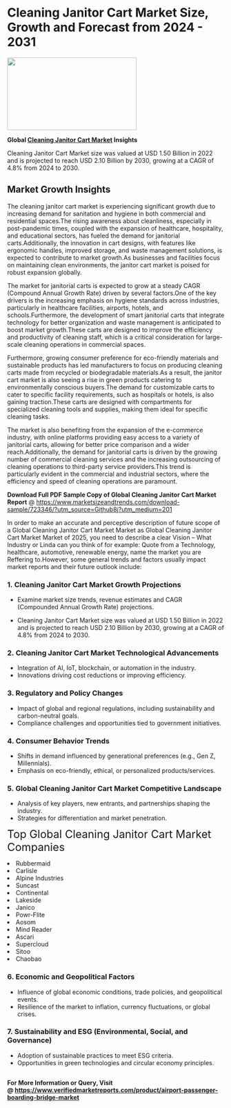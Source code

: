 <H1>Cleaning Janitor Cart Market Size, Growth and Forecast from 2024 - 2031</H1><img class="aligncenter size-medium wp-image-584254" src="https://thirdeyenews.in/wp-content/uploads/2024/09/Global-Market-Research-300x168.jpeg" alt="" width="300" height="168" /><p><strong>Global&nbsp;<a href="https://www.marketsizeandtrends.com/download-sample/723346/?utm_source=Github8j?utm_medium=201">Cleaning Janitor Cart Market</a> Insights</strong></p><p>Cleaning Janitor Cart Market size was valued at USD 1.50 Billion in 2022 and is projected to reach USD 2.10 Billion by 2030, growing at a CAGR of 4.8% from 2024 to 2030.</p><p><h2>Market Growth Insights</h2> <p>The cleaning janitor cart market is experiencing significant growth due to increasing demand for sanitation and hygiene in both commercial and residential spaces.The rising awareness about cleanliness, especially in post-pandemic times, coupled with the expansion of healthcare, hospitality, and educational sectors, has fueled the demand for janitorial carts.Additionally, the innovation in cart designs, with features like ergonomic handles, improved storage, and waste management solutions, is expected to contribute to market growth.As businesses and facilities focus on maintaining clean environments, the janitor cart market is poised for robust expansion globally.</p> <p>The market for janitorial carts is expected to grow at a steady CAGR (Compound Annual Growth Rate) driven by several factors.One of the key drivers is the increasing emphasis on hygiene standards across industries, particularly in healthcare facilities, airports, hotels, and schools.Furthermore, the development of smart janitorial carts that integrate technology for better organization and waste management is anticipated to boost market growth.These carts are designed to improve the efficiency and productivity of cleaning staff, which is a critical consideration for large-scale cleaning operations in commercial spaces.</p> <p>Furthermore, growing consumer preference for eco-friendly materials and sustainable products has led manufacturers to focus on producing cleaning carts made from recycled or biodegradable materials.As a result, the janitor cart market is also seeing a rise in green products catering to environmentally conscious buyers.The demand for customizable carts to cater to specific facility requirements, such as hospitals or hotels, is also gaining traction.These carts are designed with compartments for specialized cleaning tools and supplies, making them ideal for specific cleaning tasks.</p> <p>The market is also benefiting from the expansion of the e-commerce industry, with online platforms providing easy access to a variety of janitorial carts, allowing for better price comparison and a wider reach.Additionally, the demand for janitorial carts is driven by the growing number of commercial cleaning services and the increasing outsourcing of cleaning operations to third-party service providers.This trend is particularly evident in the commercial and industrial sectors, where the efficiency and speed of cleaning operations are paramount.</p> <p><span class=""><strong>Download Full PDF Sample Copy of Global Cleaning Janitor Cart Market Report</strong> @ <a href="https://www.marketsizeandtrends.com/download-sample/723346/?utm_source=Github8j?utm_medium=201" target="_blank">https://www.marketsizeandtrends.com/download-sample/723346/?utm_source=Github8j?utm_medium=201</a></span></p><p>In order to make an accurate and perceptive description of future scope of a Global&nbsp;Cleaning Janitor Cart Market Market as Global&nbsp;Cleaning Janitor Cart Market Market of 2025, you need to describe a clear Vision &ndash; What Industry or Linda can you think of for example: Quote from a Technology, healthcare, automotive, renewable energy, name the market you are Reffering to.However, some general trends and factors usually impact market reports and their future outlook include:</p><h3>1.&nbsp;<strong>Cleaning Janitor Cart Market Growth Projections</strong></h3><ul><li>Examine market size trends, revenue estimates and CAGR (Compounded Annual Growth Rate) projections.</li><li><p>Cleaning Janitor Cart Market size was valued at USD 1.50 Billion in 2022 and is projected to reach USD 2.10 Billion by 2030, growing at a CAGR of 4.8% from 2024 to 2030.</p></li></ul><h3>2.&nbsp;<strong>Cleaning Janitor Cart Market Technological Advancements</strong></h3><ul><li>Integration of AI, IoT, blockchain, or automation in the industry.</li><li>Innovations driving cost reductions or improving efficiency.</li></ul><h3>3.&nbsp;<strong>Regulatory and Policy Changes</strong></h3><ul><li>Impact of global and regional regulations, including sustainability and carbon-neutral goals.</li><li>Compliance challenges and opportunities tied to government initiatives.</li></ul><h3>4.&nbsp;<strong>Consumer Behavior Trends</strong></h3><ul><li>Shifts in demand influenced by generational preferences (e.g., Gen Z, Millennials).</li><li>Emphasis on eco-friendly, ethical, or personalized products/services.</li></ul><h3>5.&nbsp;<strong>Global Cleaning Janitor Cart Market Competitive Landscape</strong></h3><ul><li>Analysis of key players, new entrants, and partnerships shaping the industry.</li><li>Strategies for differentiation and market penetration.</li></ul><p data-pm-slice="1 1 []"><span style="color: inherit; font-family: inherit; font-size: 25px;">Top Global Cleaning Janitor Cart Market Companies</span></p><div class="" data-test-id=""><p><li>Rubbermaid</li><li> Carlisle</li><li> Alpine Industries</li><li> Suncast</li><li> Continental</li><li> Lakeside</li><li> Janico</li><li> Powr-Flite</li><li> Aosom</li><li> Mind Reader</li><li> Ascari</li><li> Supercloud</li><li> Sitoo</li><li> Chaobao</li></p></div><h3>6.&nbsp;<strong>Economic and Geopolitical Factors</strong></h3><ul><li>Influence of global economic conditions, trade policies, and geopolitical events.</li><li>Resilience of the market to inflation, currency fluctuations, or global crises.</li></ul><h3>7.&nbsp;<strong>Sustainability and ESG (Environmental, Social, and Governance)</strong></h3><ul><li>Adoption of sustainable practices to meet ESG criteria.</li><li>Opportunities in green technologies and circular economy principles.</li></ul><h2><strong style="font-size: 14px;">For More Information or Query, Visit @&nbsp;</strong><a style="background-color: #ffffff; font-size: 14px;" href="https://www.marketsizeandtrends.com/report/cleaning-janitor-cart-market/" target="_blank">https://www.verifiedmarketreports.com/product/airport-passenger-boarding-bridge-market</a></h2>